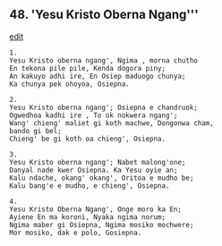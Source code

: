 
## 48.  'Yesu Kristo Oberna Ngang'''
[edit](https://docs.google.com/document/d/1o63ZhwU7QYr_v9o0MOJsYySGnIEC_7m%2D/edit?mode=html)



    1.
    Yesu Kristo oberna ngang', Ngima , morna chutho
    En tekona pile pile, Kenda dogora piny;
    An kakuyo adhi ire, En Osiep maduogo chunya;
    Ka chunya pek ohoyoa, Osiepna.

    2.
    Yesu Kristo oberna ngang'; Osiepna e chandruok;
    Ogwedhoa kadhi ire , To ok nokwera ngang';
    Wang' chieng' maliet gi koth machwe, Dongonwa cham,
    bando gi bel;
    Chieng' be gi koth oa chieng', Osiepna.

    3.
    Yesu Kristo oberna ngang'; Nabet malong'one;
    Danyal nade kwer Osiepna. Ka Yesu oyie an;
    Kalu ndache, okang' okang', Oritoa e mudho be;
    Kalu bang'e e mudho, e chieng', Osiepna.

    4.
    Yesu Kristo Oberna Ngang', Onge moro ka En;
    Ayiene En ma koroni, Nyaka ngima norum;
    Ngima maber gi Osiepna, Ngima mosiko mochwere;
    Mor mosiko, dak e polo, Gosiepna.
